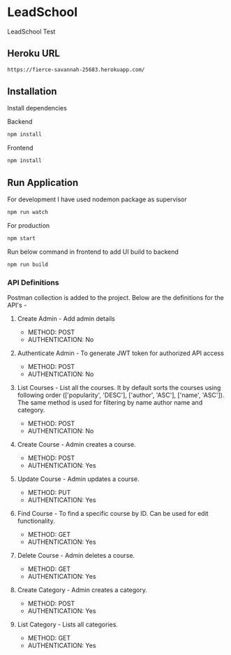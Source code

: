 # LeadSchool
LeadSchool Test

## Heroku URL 
```sh
https://fierce-savannah-25683.herokuapp.com/
```

## Installation

Install  dependencies

Backend
```sh
npm install
```

Frontend
```sh
npm install
```

## Run Application

For development I have used nodemon package as supervisor
```sh
npm run watch
```

For production
```sh
npm start
```

Run below command in frontend to add UI build to backend
```sh
npm run build
```

### API Definitions

Postman collection is added to the project. Below are the definitions for the API's - 

1) Create Admin - Add admin details
    - METHOD: POST
    - AUTHENTICATION: No

2) Authenticate Admin - To generate JWT token for authorized API access
    - METHOD: POST
    - AUTHENTICATION: No

3) List Courses - List all the courses. It by default sorts the courses using following order (['popularity', 'DESC'], ['author', 'ASC'], ['name', 'ASC']). The same method is used for filtering by name author name and category.
    - METHOD: POST
    - AUTHENTICATION: No

4) Create Course - Admin creates a course.
    - METHOD: POST
    - AUTHENTICATION: Yes

5) Update Course - Admin updates a course.
    - METHOD: PUT
    - AUTHENTICATION: Yes

5) Find Course - To find a specific course by ID. Can be used for edit functionality.
    - METHOD: GET
    - AUTHENTICATION: Yes

6) Delete Course - Admin deletes a course.
    - METHOD: GET
    - AUTHENTICATION: Yes

7) Create Category - Admin creates a category.
    - METHOD: POST
    - AUTHENTICATION: Yes

8) List Category - Lists all categories.
    - METHOD: GET
    - AUTHENTICATION: Yes

